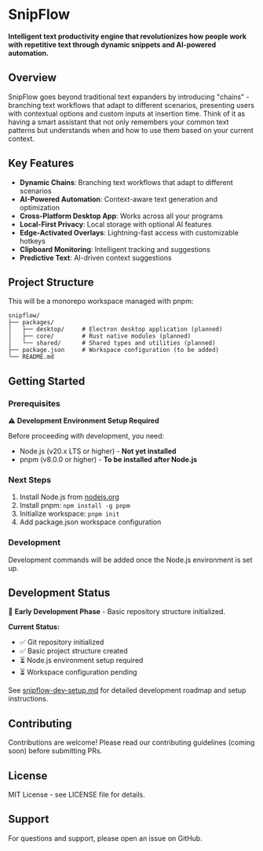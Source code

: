 # SnipFlow

**Intelligent text productivity engine that revolutionizes how people work with repetitive text through dynamic snippets and AI-powered automation.**

## Overview

SnipFlow goes beyond traditional text expanders by introducing "chains" - branching text workflows that adapt to different scenarios, presenting users with contextual options and custom inputs at insertion time. Think of it as having a smart assistant that not only remembers your common text patterns but understands when and how to use them based on your current context.

## Key Features

- **Dynamic Chains**: Branching text workflows that adapt to different scenarios
- **AI-Powered Automation**: Context-aware text generation and optimization
- **Cross-Platform Desktop App**: Works across all your programs
- **Local-First Privacy**: Local storage with optional AI features
- **Edge-Activated Overlays**: Lightning-fast access with customizable hotkeys
- **Clipboard Monitoring**: Intelligent tracking and suggestions
- **Predictive Text**: AI-driven context suggestions

## Project Structure

This will be a monorepo workspace managed with pnpm:

```
snipflow/
├── packages/
│   ├── desktop/     # Electron desktop application (planned)
│   ├── core/        # Rust native modules (planned)
│   └── shared/      # Shared types and utilities (planned)
├── package.json     # Workspace configuration (to be added)
└── README.md
```

## Getting Started

### Prerequisites

⚠️ **Development Environment Setup Required**

Before proceeding with development, you need:

- Node.js (v20.x LTS or higher) - **Not yet installed**
- pnpm (v8.0.0 or higher) - **To be installed after Node.js**

### Next Steps

1. Install Node.js from [nodejs.org](https://nodejs.org/)
2. Install pnpm: `npm install -g pnpm`
3. Initialize workspace: `pnpm init`
4. Add package.json workspace configuration

### Development

Development commands will be added once the Node.js environment is set up.

## Development Status

🚧 **Early Development Phase** - Basic repository structure initialized.

**Current Status:**
- ✅ Git repository initialized
- ✅ Basic project structure created
- ⏳ Node.js environment setup required
- ⏳ Workspace configuration pending

See [snipflow-dev-setup.md](./snipflow-dev-setup.md) for detailed development roadmap and setup instructions.

## Contributing

Contributions are welcome! Please read our contributing guidelines (coming soon) before submitting PRs.

## License

MIT License - see LICENSE file for details.

## Support

For questions and support, please open an issue on GitHub. 